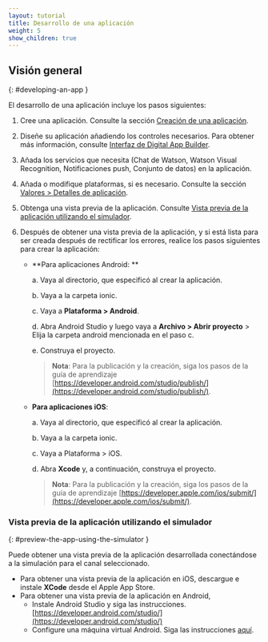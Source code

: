 ```yaml
---
layout: tutorial
title: Desarrollo de una aplicación
weight: 5
show_children: true
---
```

<!-- NLS_CHARSET=UTF-8 -->
## Visión general
{: #developing-an-app }

El desarrollo de una aplicación incluye los pasos siguientes:

1. Cree una aplicación. Consulte la sección [Creación de una aplicación](../getting-started/). 
2. Diseñe su aplicación añadiendo los controles necesarios. Para obtener más información, consulte [Interfaz de Digital App Builder](../dab-interface/). 
3. Añada los servicios que necesita (Chat de Watson, Watson Visual Recognition, Notificaciones push, Conjunto de datos) en la aplicación. 
4. Añada o modifique plataformas, si es necesario. Consulte la sección [Valores > Detalles de aplicación](../dab-interface/). 
5. Obtenga una vista previa de la aplicación. Consulte [Vista previa de la aplicación utilizando el simulador](#preview-the-app-using-the-simulator). 
6. Después de obtener una vista previa de la aplicación, y si está lista para ser creada después de rectificar los errores, realice los pasos siguientes para crear la aplicación: 

    * **Para aplicaciones Android: **

        a. Vaya al directorio, que especificó al crear la aplicación. 

        b. Vaya a la carpeta ionic. 

        c. Vaya a **Plataforma > Android**.

        d. Abra Android Studio y luego vaya a **Archivo > Abrir proyecto** > Elija la carpeta android mencionada en el paso c. 

        e. Construya el proyecto.  

        >**Nota**: Para la publicación y la creación, siga los pasos de la guía de aprendizaje [https://developer.android.com/studio/publish/](https://developer.android.com/studio/publish/).

    * **Para aplicaciones iOS**:
 
        a. Vaya al directorio, que especificó al crear la aplicación. 

        b. Vaya a la carpeta ionic. 

        c. Vaya a Plataforma > iOS.

        d. Abra **Xcode** y, a continuación, construya el proyecto.  

        >**Nota**: Para la publicación y la creación, siga los pasos de la guía de aprendizaje [https://developer.apple.com/ios/submit/](https://developer.apple.com/ios/submit/).


### Vista previa de la aplicación utilizando el simulador
{: #preview-the-app-using-the-simulator }

Puede obtener una vista previa de la aplicación desarrollada conectándose a la simulación para el canal seleccionado.

* Para obtener una vista previa de la aplicación en iOS, descargue e instale **XCode** desde el Apple App Store. 
* Para obtener una vista previa de la aplicación en Android, 
    * Instale Android Studio y siga las instrucciones. [https://developer.android.com/studio/](https://developer.android.com/studio/)
    * Configure una máquina virtual Android. Siga las instrucciones [aquí](https://developer.android.com/studio/releases/emulator).

